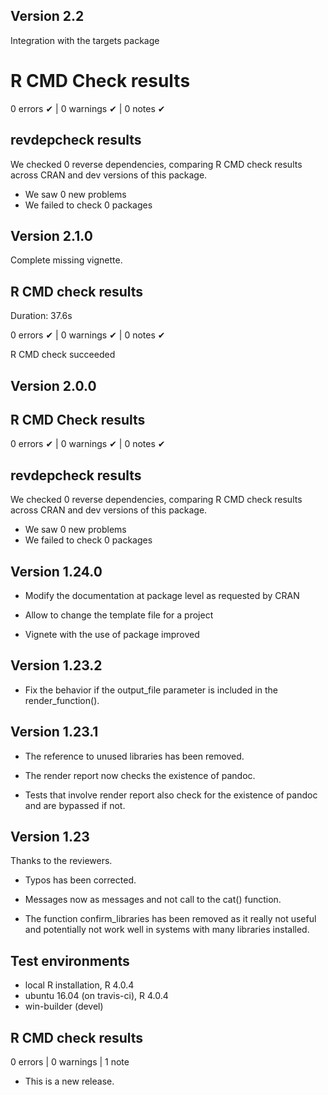 ## Version 2.2
Integration with the targets package

# R CMD Check results

0 errors ✔ | 0 warnings ✔ | 0 notes ✔

## revdepcheck results

We checked 0 reverse dependencies, comparing R CMD check results across CRAN and dev versions of this package.

 * We saw 0 new problems
 * We failed to check 0 packages


## Version 2.1.0

Complete missing vignette.
## R CMD check results 
Duration: 37.6s

0 errors ✔ | 0 warnings ✔ | 0 notes ✔

R CMD check succeeded


## Version 2.0.0

## R CMD Check results

0 errors ✔ | 0 warnings ✔ | 0 notes ✔

## revdepcheck results

We checked 0 reverse dependencies, comparing R CMD check results across CRAN and dev versions of this package.

 * We saw 0 new problems
 * We failed to check 0 packages
 
 
## Version 1.24.0

* Modify the documentation at package level as requested by CRAN

* Allow to change the template file for a project

* Vignete with the use of package improved

## Version 1.23.2

* Fix the behavior if the output_file parameter is included in the render_function().


## Version 1.23.1

* The reference to unused libraries has been removed.

* The render report now checks the existence of pandoc. 

* Tests that involve render report also check for the existence of pandoc and are bypassed if not.



## Version 1.23
Thanks to the reviewers. 

* Typos has been corrected. 

* Messages now as messages and not call to the cat() function. 

* The function confirm_libraries has been removed as it really not useful and potentially not work well in systems with
many libraries installed.

## Test environments
* local R installation, R 4.0.4
* ubuntu 16.04 (on travis-ci), R 4.0.4
* win-builder (devel)

## R CMD check results

0 errors | 0 warnings | 1 note

* This is a new release.
